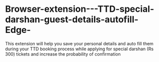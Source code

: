 # Browser-extension---TTD-special-darshan-guest-details-autofill-Edge-
This extension will help you save your personal details and auto fill them during your TTD booking process while applying for special darshan (Rs 300) tickets and increase the probability of confirmation
